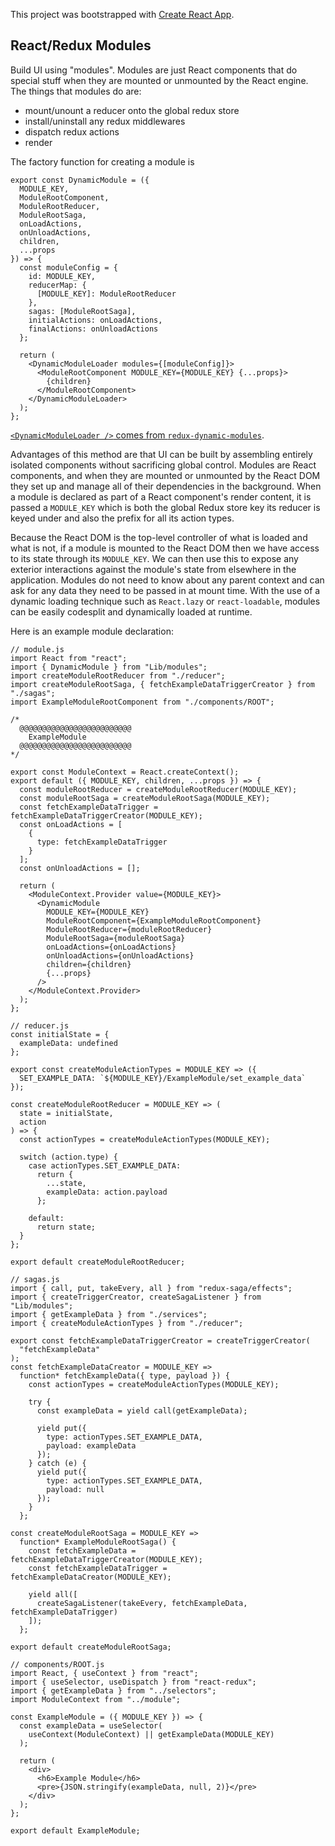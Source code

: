 This project was bootstrapped with [Create React App](https://github.com/facebook/create-react-app).

## React/Redux Modules

Build UI using "modules". Modules are just React components that do special stuff when they are mounted or unmounted by the React engine. The things that modules do are:

- mount/unount a reducer onto the global redux store
- install/uninstall any redux middlewares
- dispatch redux actions
- render

The factory function for creating a module is

```
export const DynamicModule = ({
  MODULE_KEY,
  ModuleRootComponent,
  ModuleRootReducer,
  ModuleRootSaga,
  onLoadActions,
  onUnloadActions,
  children,
  ...props
}) => {
  const moduleConfig = {
    id: MODULE_KEY,
    reducerMap: {
      [MODULE_KEY]: ModuleRootReducer
    },
    sagas: [ModuleRootSaga],
    initialActions: onLoadActions,
    finalActions: onUnloadActions
  };

  return (
    <DynamicModuleLoader modules={[moduleConfig]}>
      <ModuleRootComponent MODULE_KEY={MODULE_KEY} {...props}>
        {children}
      </ModuleRootComponent>
    </DynamicModuleLoader>
  );
};
```

[`<DynamicModuleLoader />` comes from `redux-dynamic-modules`](https://github.com/microsoft/redux-dynamic-modules).

Advantages of this method are that UI can be built by assembling entirely isolated components without sacrificing global control. Modules are React components, and when they are mounted or unmounted by the React DOM they set up and manage all of their dependencies in the background. When a module is declared as part of a React component's render content, it is passed a `MODULE_KEY` which is both the global Redux store key its reducer is keyed under and also the prefix for all its action types.

Because the React DOM is the top-level controller of what is loaded and what is not, if a module is mounted to the React DOM then we have access to its state through its `MODULE_KEY`. We can then use this to expose any exterior interactions against the module's state from elsewhere in the application. Modules do not need to know about any parent context and can ask for any data they need to be passed in at mount time. With the use of a dynamic loading technique such as `React.lazy` or `react-loadable`, modules can be easily codesplit and dynamically loaded at runtime.

Here is an example module declaration:

```
// module.js
import React from "react";
import { DynamicModule } from "Lib/modules";
import createModuleRootReducer from "./reducer";
import createModuleRootSaga, { fetchExampleDataTriggerCreator } from "./sagas";
import ExampleModuleRootComponent from "./components/ROOT";

/*
  @@@@@@@@@@@@@@@@@@@@@@@@@
    ExampleModule
  @@@@@@@@@@@@@@@@@@@@@@@@@
*/

export const ModuleContext = React.createContext();
export default ({ MODULE_KEY, children, ...props }) => {
  const moduleRootReducer = createModuleRootReducer(MODULE_KEY);
  const moduleRootSaga = createModuleRootSaga(MODULE_KEY);
  const fetchExampleDataTrigger = fetchExampleDataTriggerCreator(MODULE_KEY);
  const onLoadActions = [
    {
      type: fetchExampleDataTrigger
    }
  ];
  const onUnloadActions = [];

  return (
    <ModuleContext.Provider value={MODULE_KEY}>
      <DynamicModule
        MODULE_KEY={MODULE_KEY}
        ModuleRootComponent={ExampleModuleRootComponent}
        ModuleRootReducer={moduleRootReducer}
        ModuleRootSaga={moduleRootSaga}
        onLoadActions={onLoadActions}
        onUnloadActions={onUnloadActions}
        children={children}
        {...props}
      />
    </ModuleContext.Provider>
  );
};
```

```
// reducer.js
const initialState = {
  exampleData: undefined
};

export const createModuleActionTypes = MODULE_KEY => ({
  SET_EXAMPLE_DATA: `${MODULE_KEY}/ExampleModule/set_example_data`
});

const createModuleRootReducer = MODULE_KEY => (
  state = initialState,
  action
) => {
  const actionTypes = createModuleActionTypes(MODULE_KEY);

  switch (action.type) {
    case actionTypes.SET_EXAMPLE_DATA:
      return {
        ...state,
        exampleData: action.payload
      };

    default:
      return state;
  }
};

export default createModuleRootReducer;
```

```
// sagas.js
import { call, put, takeEvery, all } from "redux-saga/effects";
import { createTriggerCreator, createSagaListener } from "Lib/modules";
import { getExampleData } from "./services";
import { createModuleActionTypes } from "./reducer";

export const fetchExampleDataTriggerCreator = createTriggerCreator(
  "fetchExampleData"
);
const fetchExampleDataCreator = MODULE_KEY =>
  function* fetchExampleData({ type, payload }) {
    const actionTypes = createModuleActionTypes(MODULE_KEY);

    try {
      const exampleData = yield call(getExampleData);

      yield put({
        type: actionTypes.SET_EXAMPLE_DATA,
        payload: exampleData
      });
    } catch (e) {
      yield put({
        type: actionTypes.SET_EXAMPLE_DATA,
        payload: null
      });
    }
  };

const createModuleRootSaga = MODULE_KEY =>
  function* ExampleModuleRootSaga() {
    const fetchExampleData = fetchExampleDataTriggerCreator(MODULE_KEY);
    const fetchExampleDataTrigger = fetchExampleDataCreator(MODULE_KEY);

    yield all([
      createSagaListener(takeEvery, fetchExampleData, fetchExampleDataTrigger)
    ]);
  };

export default createModuleRootSaga;
```

```
// components/ROOT.js
import React, { useContext } from "react";
import { useSelector, useDispatch } from "react-redux";
import { getExampleData } from "../selectors";
import ModuleContext from "../module";

const ExampleModule = ({ MODULE_KEY }) => {
  const exampleData = useSelector(
    useContext(ModuleContext) || getExampleData(MODULE_KEY)
  );

  return (
    <div>
      <h6>Example Module</h6>
      <pre>{JSON.stringify(exampleData, null, 2)}</pre>
    </div>
  );
};

export default ExampleModule;
```
